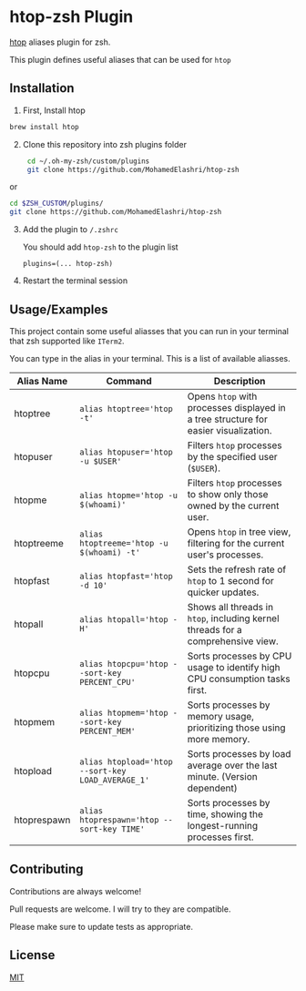 
# htop-zsh Plugin

[htop](https://github.com/htop-dev/htop) aliases plugin for zsh.

This plugin defines useful aliases that can be used for `htop` 


## Installation 

1. First, Install htop 

```bash
brew install htop
```
2. Clone this repository into zsh plugins folder 
   ```bash
    cd ~/.oh-my-zsh/custom/plugins
    git clone https://github.com/MohamedElashri/htop-zsh
   ```
 or 

```bash
cd $ZSH_CUSTOM/plugins/
git clone https://github.com/MohamedElashri/htop-zsh
```
3. Add the plugin to `/.zshrc`

   You should add `htop-zsh` to the plugin list 

   `plugins=(... htop-zsh)`

4. Restart the terminal session

  
## Usage/Examples
This project contain some useful aliasses that you can run in your terminal that zsh supported like `ITerm2`. 

You can type in the alias in your terminal. This is a list of available aliasses.


| Alias Name   | Command                               | Description                                                                          |
|--------------|---------------------------------------|--------------------------------------------------------------------------------------|
| htoptree     | `alias htoptree='htop -t'`            | Opens `htop` with processes displayed in a tree structure for easier visualization.  |
| htopuser     | `alias htopuser='htop -u $USER'`      | Filters `htop` processes by the specified user (`$USER`).                            |
| htopme       | `alias htopme='htop -u $(whoami)'`    | Filters `htop` processes to show only those owned by the current user.               |
| htoptreeme   | `alias htoptreeme='htop -u $(whoami) -t'` | Opens `htop` in tree view, filtering for the current user's processes.             |
| htopfast     | `alias htopfast='htop -d 10'`         | Sets the refresh rate of `htop` to 1 second for quicker updates.                      |
| htopall      | `alias htopall='htop -H'`             | Shows all threads in `htop`, including kernel threads for a comprehensive view.      |
| htopcpu      | `alias htopcpu='htop --sort-key PERCENT_CPU'` | Sorts processes by CPU usage to identify high CPU consumption tasks first.        |
| htopmem      | `alias htopmem='htop --sort-key PERCENT_MEM'` | Sorts processes by memory usage, prioritizing those using more memory.            |
| htopload     | `alias htopload='htop --sort-key LOAD_AVERAGE_1'` | Sorts processes by load average over the last minute. (Version dependent)         |
| htoprespawn  | `alias htoprespawn='htop --sort-key TIME'` | Sorts processes by time, showing the longest-running processes first.              |
  
## Contributing

Contributions are always welcome!

Pull requests are welcome. I will try to they are compatible. 

Please make sure to update tests as appropriate.

  
## License

[MIT](https://choosealicense.com/licenses/mit/)

  
